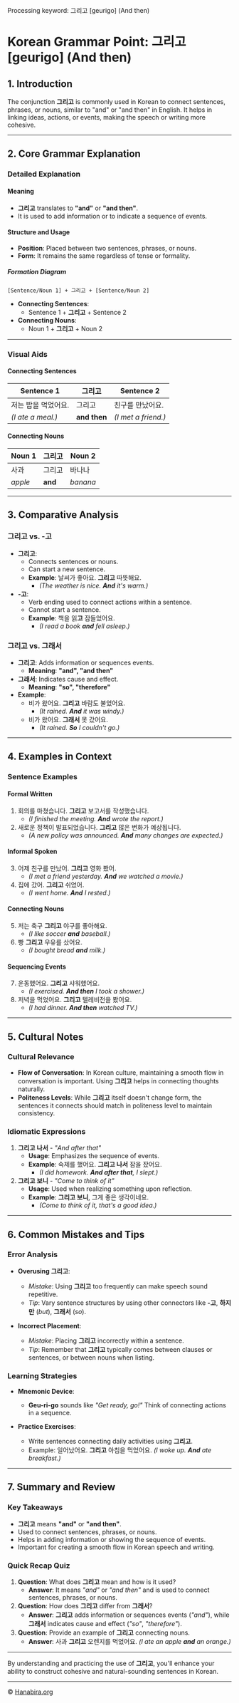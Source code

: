Processing keyword: 그리고 [geurigo] (And then)
# Korean Grammar Point: 그리고 [geurigo] (And then)

## 1. Introduction
The conjunction **그리고** is commonly used in Korean to connect sentences, phrases, or nouns, similar to "and" or "and then" in English. It helps in linking ideas, actions, or events, making the speech or writing more cohesive.

---
## 2. Core Grammar Explanation
### Detailed Explanation
#### Meaning
- **그리고** translates to **"and"** or **"and then"**.
- It is used to add information or to indicate a sequence of events.
#### Structure and Usage
- **Position**: Placed between two sentences, phrases, or nouns.
- **Form**: It remains the same regardless of tense or formality.
  
##### Formation Diagram
```
[Sentence/Noun 1] + 그리고 + [Sentence/Noun 2]
```
- **Connecting Sentences**:
  - Sentence 1 + **그리고** + Sentence 2
- **Connecting Nouns**:
  - Noun 1 + **그리고** + Noun 2
---
### Visual Aids
#### Connecting Sentences
| Sentence 1            | 그리고       | Sentence 2             |
|-----------------------|-------------|------------------------|
| 저는 밥을 먹었어요.    | 그리고      | 친구를 만났어요.        |
| *(I ate a meal.)*     | **and then**| *(I met a friend.)*    |
#### Connecting Nouns
| Noun 1       | 그리고 | Noun 2       |
|--------------|--------|--------------|
| 사과         | 그리고 | 바나나        |
| *apple*      | **and**| *banana*     |
---
## 3. Comparative Analysis
### 그리고 vs. -고
- **그리고**:
  - Connects sentences or nouns.
  - Can start a new sentence.
  - **Example**: 날씨가 좋아요. **그리고** 따뜻해요.
    - *(The weather is nice. **And** it's warm.)*
- **-고**:
  - Verb ending used to connect actions within a sentence.
  - Cannot start a sentence.
  - **Example**: 책을 읽**고** 잠들었어요.
    - *(I read a book **and** fell asleep.)*
### 그리고 vs. 그래서
- **그리고**: Adds information or sequences events.
  - **Meaning**: **"and", "and then"**
- **그래서**: Indicates cause and effect.
  - **Meaning**: **"so", "therefore"**
- **Example**:
  - 비가 왔어요. **그리고** 바람도 불었어요.
    - *(It rained. **And** it was windy.)*
  - 비가 왔어요. **그래서** 못 갔어요.
    - *(It rained. **So** I couldn't go.)*
---
## 4. Examples in Context
### Sentence Examples
#### Formal Written
1. 회의를 마쳤습니다. **그리고** 보고서를 작성했습니다.
   - *(I finished the meeting. **And** wrote the report.)*
2. 새로운 정책이 발표되었습니다. **그리고** 많은 변화가 예상됩니다.
   - *(A new policy was announced. **And** many changes are expected.)*
#### Informal Spoken
3. 어제 친구를 만났어. **그리고** 영화 봤어.
   - *(I met a friend yesterday. **And** we watched a movie.)*
4. 집에 갔어. **그리고** 쉬었어.
   - *(I went home. **And** I rested.)*
#### Connecting Nouns
5. 저는 축구 **그리고** 야구를 좋아해요.
   - *(I like soccer **and** baseball.)*
6. 빵 **그리고** 우유를 샀어요.
   - *(I bought bread **and** milk.)*
#### Sequencing Events
7. 운동했어요. **그리고** 샤워했어요.
   - *(I exercised. **And then** I took a shower.)*
8. 저녁을 먹었어요. **그리고** 텔레비전을 봤어요.
   - *(I had dinner. **And then** watched TV.)*
---
## 5. Cultural Notes
### Cultural Relevance
- **Flow of Conversation**: In Korean culture, maintaining a smooth flow in conversation is important. Using **그리고** helps in connecting thoughts naturally.
- **Politeness Levels**: While **그리고** itself doesn't change form, the sentences it connects should match in politeness level to maintain consistency.
### Idiomatic Expressions
1. **그리고 나서** - *"And after that"*
   - **Usage**: Emphasizes the sequence of events.
   - **Example**: 숙제를 했어요. **그리고 나서** 잠을 잤어요.
     - *(I did homework. **And after that**, I slept.)*
2. **그리고 보니** - *"Come to think of it"*
   - **Usage**: Used when realizing something upon reflection.
   - **Example**: **그리고 보니**, 그게 좋은 생각이네요.
     - *(Come to think of it, that's a good idea.)*
---
## 6. Common Mistakes and Tips
### Error Analysis
- **Overusing 그리고**:
  - *Mistake*: Using **그리고** too frequently can make speech sound repetitive.
  - *Tip*: Vary sentence structures by using other connectors like **-고**, **하지만** (*but*), **그래서** (*so*).
  
- **Incorrect Placement**:
  - *Mistake*: Placing **그리고** incorrectly within a sentence.
  - *Tip*: Remember that **그리고** typically comes between clauses or sentences, or between nouns when listing.
### Learning Strategies
- **Mnemonic Device**:
  - **Geu-ri-go** sounds like *"Get ready, go!"* Think of connecting actions in a sequence.
  
- **Practice Exercises**:
  - Write sentences connecting daily activities using **그리고**.
  - Example: 일어났어요. **그리고** 아침을 먹었어요. *(I woke up. **And** ate breakfast.)*
---
## 7. Summary and Review
### Key Takeaways
- **그리고** means **"and"** or **"and then"**.
- Used to connect sentences, phrases, or nouns.
- Helps in adding information or showing the sequence of events.
- Important for creating a smooth flow in Korean speech and writing.
### Quick Recap Quiz
1. **Question**: What does **그리고** mean and how is it used?
   - **Answer**: It means *"and"* or *"and then"* and is used to connect sentences, phrases, or nouns.
2. **Question**: How does **그리고** differ from **그래서**?
   - **Answer**: **그리고** adds information or sequences events (*"and"*), while **그래서** indicates cause and effect (*"so"*, *"therefore"*).
3. **Question**: Provide an example of **그리고** connecting nouns.
   - **Answer**: 사과 **그리고** 오렌지를 먹었어요. *(I ate an apple **and** an orange.)*
---
By understanding and practicing the use of **그리고**, you'll enhance your ability to construct cohesive and natural-sounding sentences in Korean.

---
© [Hanabira.org](https://hanabira.org)
